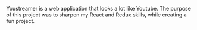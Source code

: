  Youstreamer is a web application that looks a lot like Youtube. The purpose of this project was to sharpen my React and Redux skills, while creating a fun project.
